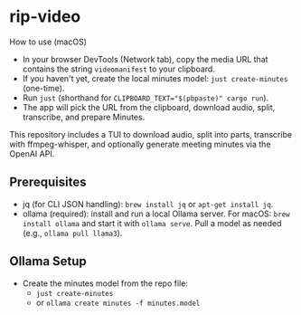 # rip-video

How to use (macOS)
- In your browser DevTools (Network tab), copy the media URL that contains the string `videomanifest` to your clipboard.
- If you haven't yet, create the local minutes model: `just create-minutes` (one-time).
- Run `just` (shorthand for `CLIPBOARD_TEXT="$(pbpaste)" cargo run`).
- The app will pick the URL from the clipboard, download audio, split, transcribe, and prepare Minutes.

This repository includes a TUI to download audio, split into parts, transcribe with ffmpeg-whisper, and optionally generate meeting minutes via the OpenAI API.

## Prerequisites

- jq (for CLI JSON handling): `brew install jq` or `apt-get install jq`.
- ollama (required): install and run a local Ollama server. For macOS: `brew install ollama` and start it with `ollama serve`. Pull a model as needed (e.g., `ollama pull llama3`).

## Ollama Setup

- Create the minutes model from the repo file:
  - `just create-minutes`
  - or `ollama create minutes -f minutes.model`
